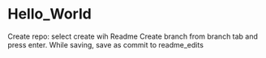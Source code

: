 # Hello_World
Create repo: select create wih Readme
Create branch from branch tab and press enter.
While saving, save as commit to readme_edits
